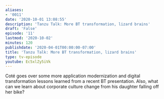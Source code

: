 ```yaml
---
aliases:
- '0011'
date: '2020-10-01 13:08:55'
description: 'Tanzu Talk: More BT transformation, lizard brains'
draft: 'False'
episode: '11'
lastmod: '2020-10-02'
minutes: 120
publishdate: '2020-04-01T00:00:00-07:00'
title: 'Tanzu Talk: More BT transformation, lizard brains'
type: tv-episode
youtube: Ec5xlZy5iVk
---
```


Coté goes over some more application modernization and digital transformation lessons learned from a recent BT presentation. Also, what can we learn about corporate culture change from his daughter falling off her bike?